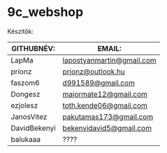 # 9c_webshop
 
 Készítők:
 
 |GITHUBNÉV:|	EMAIL:|
 |----------|-------|
LapMa	| lapostyanmartin@gmail.com
prionz	| prionz@outlook.hu
faszom6	| d991589@gmail.com
Dongesz	| majormate12@gmail.com
ezjolesz	| toth.kende06@gmail.com
JanosVitez	| pakutamas173@gmail.com	
DavidBekenyi |	bekenyidavid5@gmail.com
balukaaa | ????
